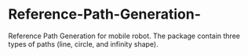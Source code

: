 # Reference-Path-Generation-
Reference Path Generation for mobile robot. The package contain three types of paths (line, circle, and infinity shape).

